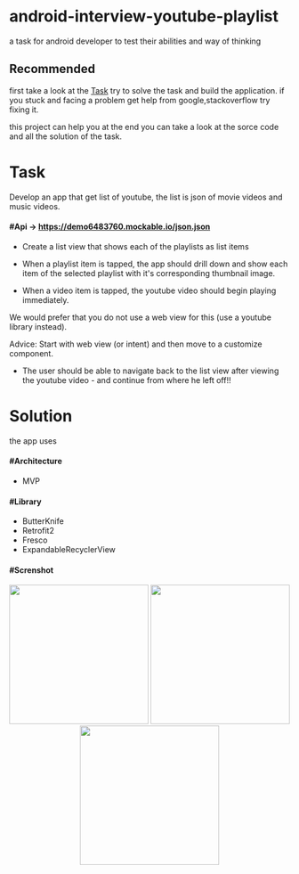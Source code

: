 # android-interview-youtube-playlist
a task for android developer to test their abilities and way of thinking

## Recommended
first take a look at the [Task](https://github.com/AliEsaAssadi/android-interview-youtube-playlist/new/master?readme=1#task)  try to solve the task and build the application.
if you stuck and facing a problem get help from google,stackoverflow try fixing it.


this project can help you at the end you can take a look at the sorce code and all the solution of the task.


# Task

Develop an app that get list of youtube, the list is json of movie videos and music videos.

#### #Api -> https://demo6483760.mockable.io/json.json

* Create a list view that shows each of the playlists as list items
* When a playlist item is tapped, the app should drill down and show each item
of the selected playlist with it's corresponding thumbnail image.

* When a video item is tapped, the youtube video should begin playing immediately.

We would prefer that you do not use a web view for this (use a youtube library instead).

Advice: Start with web view (or intent) and then move to a customize component.

* The user should be able to navigate back to the list view after viewing the youtube video - and continue from where he left off!!

# Solution

the app uses

#### #Architecture
* MVP 

#### #Library
* ButterKnife
* Retrofit2
* Fresco
* ExpandableRecyclerView

#### #Screnshot
<p align="center">
  <img src="https://i.imgur.com/zaZJbKl.png" width="250">
  <img src="https://i.imgur.com/5alnAiS.jpg" width="250">
  <img src="https://i.imgur.com/aW4IbxQ.jpg" width="250">
</p>
